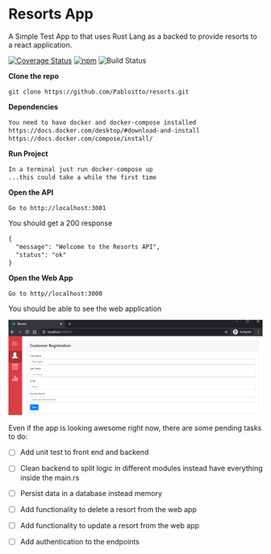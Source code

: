 # Resorts App

A Simple Test App to that uses Rust Lang as a backed to provide resorts to a react application.

[![Coverage Status](https://coveralls.io/repos/github/Pabloitto/resorts/badge.svg?branch=master)](https://github.com/Pabloitto/resorts?branch=master)
[![npm](https://img.shields.io/github/license/mashape/apistatus.svg)](https://github.com/Pabloitto/resorts/blob/master/LICENSE)
![Build Status](https://img.shields.io/static/v1?label=build%20status&message=unknown&color=gray)


**Clone the repo**
```
git clone https://github.com/Pabloitto/resorts.git
```

**Dependencies**
```
You need to have docker and docker-compose installed
https://docs.docker.com/desktop/#download-and-install
https://docs.docker.com/compose/install/
```

**Run Project**
```
In a terminal just run docker-compose up
...this could take a while the first time
```

**Open the API**
```
Go to http://localhost:3001
```

You should get a 200 response

```
{
  "message": "Welcome to the Resorts API",
  "status": "ok"
}
```

**Open the Web App**
```
Go to http//localhost:3000
```

You should be able to see the web application

![alt text](https://github.com/Pabloitto/resorts/blob/master/ui-welcome.PNG?raw=true)


Even if the app is looking awesome right now, there are some pending tasks to do:

- [ ] Add unit test to front end and backend
- [ ] Clean backend to split logic in different modules instead have everything inside the main.rs
- [ ] Persist data in a database instead memory
- [ ] Add functionality to delete a resort from the web app
- [ ] Add functionality to update a resort from the web app
- [ ] Add authentication to the endpoints

